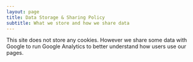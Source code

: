 ```yaml
---
layout: page
title: Data Storage & Sharing Policy
subtitle: What we store and how we share data
---
```

This site does not store any cookies. However we share some data with Google to run Google Analytics to better understand how users use our pages.
